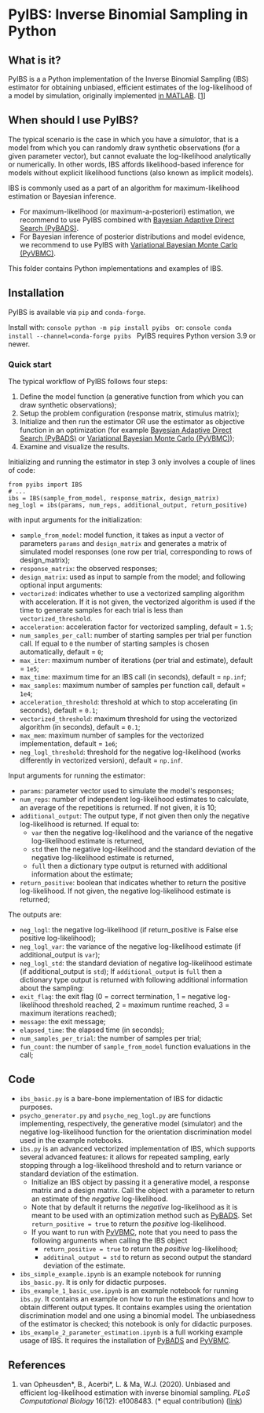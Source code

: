 
# PyIBS: Inverse Binomial Sampling in Python

## What is it?

PyIBS is a a Python implementation of the Inverse Binomial Sampling (IBS) estimator for obtaining unbiased, efficient estimates of the log-likelihood of a model by simulation, originally implemented [in MATLAB](https://github.com/acerbilab/ibs). [[1](#references)]

## When should I use PyIBS?

The typical scenario is the case in which you have a *simulator*, that is a model from which you can randomly draw synthetic observations (for a given parameter vector), but cannot evaluate the log-likelihood analytically or numerically. In other words, IBS affords likelihood-based inference for models without explicit likelihood functions (also known as implicit models).

IBS is commonly used as a part of an algorithm for maximum-likelihood estimation or Bayesian inference.

- For maximum-likelihood (or maximum-a-posteriori) estimation, we recommend to use PyIBS combined with [Bayesian Adaptive Direct Search (PyBADS)](https://github.com/acerbilab/pybads).
- For Bayesian inference of posterior distributions and model evidence, we recommend to use PyIBS with [Variational Bayesian Monte Carlo (PyVBMC)](https://github.com/acerbilab/pyvbmc).

This folder contains Python implementations and examples of IBS.

## Installation

PyIBS is available via `pip` and `conda-forge`.

Install with:
    ```console
    python -m pip install pyibs
    ```
    or:
    ```console
    conda install --channel=conda-forge pyibs
    ```
    PyIBS requires Python version 3.9 or newer.

### Quick start

The typical workflow of PyIBS follows four steps:

1. Define the model function (a generative function from which you can draw synthetic observations);
2. Setup the problem configuration (response matrix, stimulus matrix);
3. Initialize and then run the estimator OR use the estimator as objective function in an optimization (for example [Bayesian Adaptive Direct Search (PyBADS)](https://github.com/acerbilab/pybads) or [Variational Bayesian Monte Carlo (PyVBMC)](https://github.com/acerbilab/pyvbmc));
4. Examine and visualize the results.

Initializing and running the estimator in step 3 only involves a couple of lines of code:

```
from pyibs import IBS
# ...
ibs = IBS(sample_from_model, response_matrix, design_matrix)
neg_logl = ibs(params, num_reps, additional_output, return_positive)
```

with input arguments for the initialization:

- ``sample_from_model``: model function, it takes as input a vector of parameters ``params`` and ``design_matrix`` and generates a matrix of simulated model responses (one row per trial, corresponding to rows of design_matrix);
- ``response_matrix``: the observed responses;
- ``design_matrix``: used as input to sample from the model;
and following optional input arguments:
- ``vectorized``: indicates whether to use a vectorized sampling algorithm with acceleration. If it is not given, the vectorized algorithm is used if the time to generate samples for each trial is less than ``vectorized_threshold``.
- ``acceleration``: acceleration factor for vectorized sampling, default = ``1.5``;
- ``num_samples_per_call``: number of starting samples per trial per function call. If equal to ``0`` the number of starting samples is chosen automatically, default = ``0``;
- ``max_iter``: maximum number of iterations (per trial and estimate), default = ``1e5``;
- ``max_time``: maximum time for an IBS call (in seconds), default = ``np.inf``;
- ``max_samples``: maximum number of samples per function call, default = ``1e4``;
- ``acceleration_threshold``: threshold at which to stop accelerating (in seconds), default = ``0.1``;
- ``vectorized_threshold``: maximum threshold for using the vectorized algorithm (in seconds), default = ``0.1``;
- ``max_mem``: maximum number of samples for the vectorized implementation, default = ``1e6``;
- ``neg_logl_threshold``: threshold for the negative log-likelihood (works differently in vectorized version), default = ``np.inf``.


Input arguments for running the estimator:

- ``params``: parameter vector used to simulate the model's responses;
- ``num_reps``: number of independent log-likelihood estimates to calculate, an average of the repetitions is returned. If not given, it is 10;
- ``additional_output``: The output type, if not given then only the negative log-likelihood is returned. If equal to:
  - ``var`` then the negative log-likelihood and the variance of the negative log-likelihood estimate is returned,
  - ``std`` then the negative log-likelihood and the standard deviation of the negative log-likelihood estimate is returned,
  - ``full`` then a dictionary type output is returned with additional information about the estimate;
- ``return_positive``: boolean that indicates whether to return the positive log-likelihood. If not given, the negative log-likelihood estimate is returned;

The outputs are:

- ``neg_logl``: the negative log-likelihood (if return_positive is False else positive log-likelihood);
- ``neg_logl_var``: the variance of the negative log-likelihood estimate (if additional_output is ``var``);
- ``neg_logl_std``: the standard deviation of negative log-likelihood estimate (if additional_output is ``std``);
If ``additional_output`` is ``full`` then a dictionary type output is returned with following additional information about the sampling:
- ``exit_flag``: the exit flag (0 = correct termination, 1 = negative log-likelihood threshold reached, 2 = maximum runtime reached, 3 = maximum iterations reached);
- ``message``: the exit message;
- ``elapsed_time``: the elapsed time (in seconds);
- ``num_samples_per_trial``: the number of samples per trial;
- ``fun_count``: the number of ``sample_from_model`` function evaluations in the call;

## Code

- `ibs_basic.py` is a bare-bone implementation of IBS for didactic purposes.
- `psycho_generator.py` and `psycho_neg_logl.py` are functions implementing, respectively, the generative model (simulator) and the negative log-likelihood function for the orientation discrimination model used in the example notebooks.
- `ibs.py` is an advanced vectorized implementation of IBS, which supports several advanced features: it allows for repeated sampling, early stopping through a log-likelihood threshold and to return variance or standard deviation of the estimation.
  - Initialize an IBS object by passing it a generative model, a response matrix and a design matrix. Call the object with a parameter to return an estimate of the *negative* log-likelihood.
  - Note that by default it returns the *negative* log-likelihood as it is meant to be used with an optimization method such as [PyBADS](https://github.com/acerbilab/pybads). Set `return_positive = true` to return the *positive* log-likelihood.
  - If you want to run  with [PyVBMC](https://github.com/acerbilab/pyvbmc), note that you need to pass the following arguments when calling the IBS object
    - `return_positive = true` to return the *positive* log-likelihood;
    - `additinal_output = std` to return as second output the standard deviation of the estimate.
- `ibs_simple_example.ipynb` is an example notebook for running `ibs_basic.py`. It is only for didactic purposes.
- `ibs_example_1_basic_use.ipynb` is an example notebook for running `ibs.py`. It contains an example on how to run the estimations and how to obtain different output types. It contains examples using the orientation discrimination model and one using a binomial model. The unbiasedness of the estimator is checked; this notebook is only for didactic purposes.
- `ibs_example_2_parameter_estimation.ipynb` is a full working example usage of IBS. It requires the installation of [PyBADS](https://github.com/acerbilab/pybads) and [PyVBMC](https://github.com/acerbilab/pyvbmc).


## References

1. van Opheusden\*, B., Acerbi\*, L. & Ma, W.J. (2020). Unbiased and efficient log-likelihood estimation with inverse binomial sampling. *PLoS Computational Biology* 16(12): e1008483. (\* equal contribution) ([link](https://journals.plos.org/ploscompbiol/article?id=10.1371/journal.pcbi.1008483))
